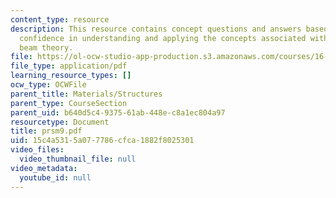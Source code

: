 ```yaml
---
content_type: resource
description: This resource contains concept questions and answers based on level of
  confidence in understanding and applying the concepts associated with simple of
  beam theory.
file: https://ol-ocw-studio-app-production.s3.amazonaws.com/courses/16-01-unified-engineering-i-ii-iii-iv-fall-2005-spring-2006/15c4a5315a077786cfca1882f8025301_prsm9.pdf
file_type: application/pdf
learning_resource_types: []
ocw_type: OCWFile
parent_title: Materials/Structures
parent_type: CourseSection
parent_uid: b640d5c4-9375-61ab-448e-c8a1ec804a97
resourcetype: Document
title: prsm9.pdf
uid: 15c4a531-5a07-7786-cfca-1882f8025301
video_files:
  video_thumbnail_file: null
video_metadata:
  youtube_id: null
---
```

